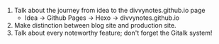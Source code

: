 1. Talk about the journey from idea to the divvynotes.github.io page
   - Idea -> Github Pages -> Hexo -> divvynotes.github.io
2. Make distinction between blog site and production site.
3. Talk about every noteworthy feature; don't forget the Gitalk system!

